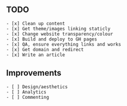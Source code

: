 ## TODO

    - [x] Clean up content
    - [x] Get theme/images linking staticly
    - [x] Change website transparency/colour
    - [x] Build and deploy to GH pages
    - [x] QA, ensure everything links and works
    - [x] Get domain and redirect
    - [x] Write an article

## Improvements

    - [ ] Design/aesthetics
    - [ ] Analytics
    - [ ] Commenting